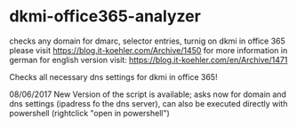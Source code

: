 # dkmi-office365-analyzer
checks any domain for dmarc, selector entries, turnig on dkmi in office 365
please visit https://blog.it-koehler.com/Archive/1450 for more information in german 
for english version visit: https://blog.it-koehler.com/en/Archive/1471

Checks all necessary dns settings for dkmi in office 365!


08/06/2017
New Version of the script is available; asks now for domain and dns settings (ipadress fo the dns server), can also be executed directly with powershell (rightclick "open in powershell")
